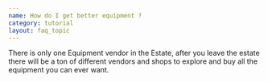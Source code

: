 ```yaml
---
name: How do I get better equipment ?
category: tutorial
layout: faq_topic
---
```

There is only one Equipment vendor in the Estate, after you leave the estate there will be a ton of different vendors and shops to explore and buy all the equipment you can ever want.